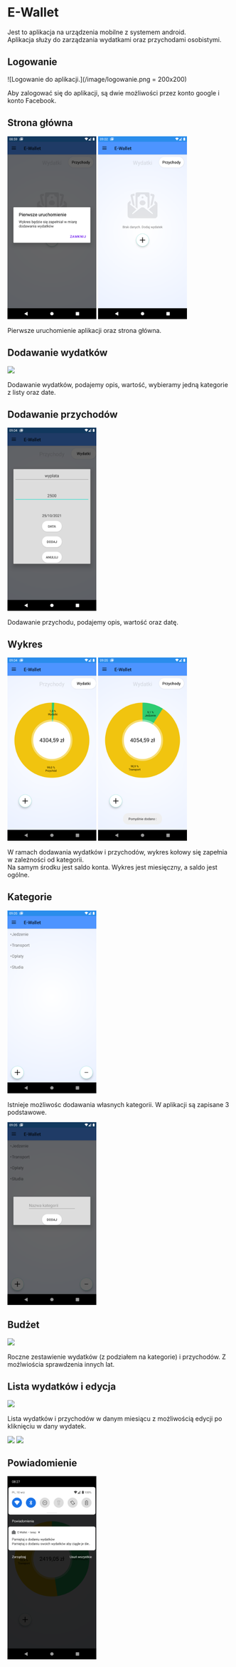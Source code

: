 # E-Wallet

Jest to aplikacja na urządzenia mobilne z systemem android.<br>
Aplikacja służy do zarządzania wydatkami oraz przychodami osobistymi.

## Logowanie
![Logowanie do aplikacji.](/image/logowanie.png = 200x200)

Aby zalogować się do aplikacji, są dwie możliwości przez konto google i konto Facebook.

## Strona główna

<img src="/image/Pierwsze_uruchomienie.png" width="200">
<img src="/image/pusta_strona.png" width="200">

Pierwsze uruchomienie aplikacji oraz strona główna.

## Dodawanie wydatków

<img src="/image/dodawanie_wydatków.png" width="200">

Dodawanie wydatków, podajemy opis, wartość, wybieramy jedną kategorie z listy oraz date.

## Dodawanie przychodów

<img src="/image/dodawanie_przychodu.png" width="200">

Dodawanie przychodu, podajemy opis, wartość oraz datę.

## Wykres

<img src="/image/przychody.png" width="200">
<img src="/image/wydatki.png" width="200">

W ramach dodawania wydatków i przychodów, wykres kołowy się zapełnia w zależności od kategorii. <br>
Na samym środku jest saldo konta. Wykres jest miesięczny, a saldo jest ogólne.


## Kategorie

<img src="/image/Kategorie.png" width="200">

Istnieje możliwośc dodawania własnych kategorii. W aplikacji są zapisane 3 podstawowe.


<img src="/image/dodanie_kategorii.png" width="200">

## Budżet


<img src="/image/budżet.png" width="200">

Roczne zestawienie wydatków (z podziałem na kategorie) i przychodów. Z możlwiościa sprawdzenia innych lat.

## Lista wydatków i edycja


<img src="/image/lista_wydatków.png" width="200">

Lista wydatków i przychodów w danym miesiącu z możliwością edycji po kliknięciu w dany wydatek.

<img src="/image/edycja_wydatków.png" width="200">
<img src="/image/edycja_przychodów.png" width="200">



## Powiadomienie

<img src="/image/powiadomienie.png" width="200">

